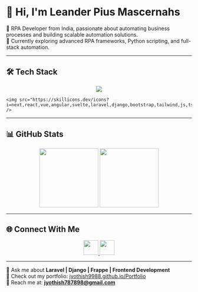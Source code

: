 # 👋 Hi, I'm Leander Pius Mascernahs  

🤖 RPA Developer from India, passionate about automating business processes and building scalable automation solutions.  
🌱 Currently exploring advanced RPA frameworks, Python scripting, and full-stack automation.  

---

## 🛠️ Tech Stack  
<p align="center">
 
  <img src="https://skillicons.dev/icons?i=next,react,vue,angular,svelte,laravel,django,bootstrap,tailwind,js,ts,html,css,php,python,java,c,mysql,postgresql,mongodb,sqlite,git,linux,figma,firebase" />

    <img src="https://skillicons.dev/icons?i=next,react,vue,angular,svelte,laravel,django,bootstrap,tailwind,js,ts,html,css,php,python,java,c,mysql,postgresql,mongodb,sqlite,git,linux,figma,firebase" />
</p>

---

## 📊 GitHub Stats  
<p align="center">
  <img src="https://github-readme-stats.vercel.app/api?username=jyothish9988&show_icons=true&theme=radical" height="160"/>
  <img src="https://github-readme-stats.vercel.app/api/top-langs/?username=jyothish9988&layout=compact&theme=radical" height="160"/>
</p>

---

## 🌐 Connect With Me  
<p align="center">
  <a href="https://www.linkedin.com/in/jyothish-s-l-52446720b/" target="_blank">
    <img src="https://skillicons.dev/icons?i=linkedin" height="40" />
  </a>
  <a href="https://leetcode.com/jyothish7878/" target="_blank">
    <img src="https://skillicons.dev/icons?i=leetcode" height="40" />
  </a>
</p>

---

💬 Ask me about **Laravel | Django | Frappe | Frontend Development**  
📂 Check out my portfolio: [jyothish9988.github.io/Portfolio](https://jyothish9988.github.io/Portfolio)  
📧 Reach me at: **jyothish787898@gmail.com**  
